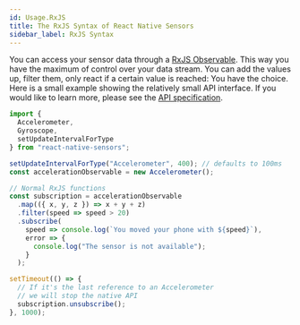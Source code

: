 ```yaml
---
id: Usage.RxJS
title: The RxJS Syntax of React Native Sensors
sidebar_label: RxJS Syntax
---
```


You can access your sensor data through a [RxJS Observable](http://reactivex.io/rxjs/class/es6/Observable.js~Observable.html). This way you have the maximum of control over your data stream. You can add the values up, filter them, only react if a certain value is reached: You have the choice. Here is a small example showing the relatively small API interface. If you would like to learn more, please see the [API specification](/docs/API.html).

```javascript
import {
  Accelerometer,
  Gyroscope,
  setUpdateIntervalForType
} from "react-native-sensors";

setUpdateIntervalForType("Accelerometer", 400); // defaults to 100ms
const accelerationObservable = new Accelerometer();

// Normal RxJS functions
const subscription = accelerationObservable
  .map(({ x, y, z }) => x + y + z)
  .filter(speed => speed > 20)
  .subscribe(
    speed => console.log(`You moved your phone with ${speed}`),
    error => {
      console.log("The sensor is not available");
    }
  );

setTimeout(() => {
  // If it's the last reference to an Accelerometer
  // we will stop the native API
  subscription.unsubscribe();
}, 1000);
```

